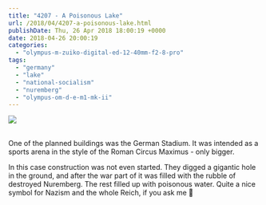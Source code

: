 ```yaml
---
title: "4207 - A Poisonous Lake"
url: /2018/04/4207-a-poisonous-lake.html
publishDate: Thu, 26 Apr 2018 18:00:19 +0000
date: 2018-04-26 20:00:19
categories: 
  - "olympus-m-zuiko-digital-ed-12-40mm-f2-8-pro"
tags: 
  - "germany"
  - "lake"
  - "national-socialism"
  - "nuremberg"
  - "olympus-om-d-e-m1-mk-ii"
---
```

<div class="container">
<div class="center"><a target="_blank" href="https://d25zfm9zpd7gm5.cloudfront.net/1200x1200/2017/20170619_122530_lr.jpg"><img class="webfeedsFeaturedVisual" src="https://d25zfm9zpd7gm5.cloudfront.net/0600x0600/2017/20170619_122530_lr.jpg" /></a></div>
</div>
<br />

One of the planned buildings was the German Stadium. It was intended as a sports arena in the style of the Roman Circus Maximus - only bigger.

<a target="_blank" href="https://d25zfm9zpd7gm5.cloudfront.net/1200x1200/2017/20170619_122726_lr.jpg"><img style="margin: 0pt 10px 0pt 0px; float: left;" src="https://d25zfm9zpd7gm5.cloudfront.net/0150x0150/2017/20170619_122726_lr.jpg" alt="" border="0" /></a> In this case construction was not even started. They digged a gigantic hole in the ground, and after the war part of it was filled with the rubble of destroyed Nuremberg. The rest filled up with poisonous water. Quite a nice symbol for Nazism and the whole Reich, if you ask me 🙂

